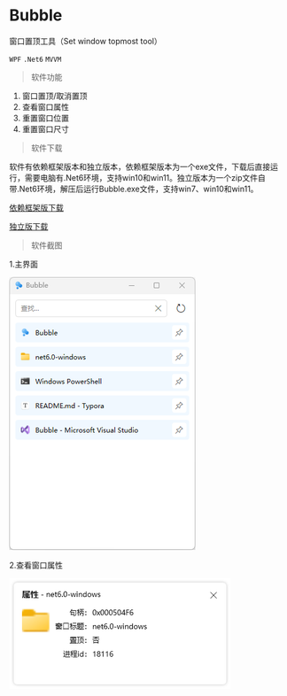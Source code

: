 # Bubble
窗口置顶工具（Set window topmost tool）

`WPF` `.Net6` `MVVM`

> 软件功能

1. 窗口置顶/取消置顶
2. 查看窗口属性
3. 重置窗口位置
4. 重置窗口尺寸

> 软件下载

软件有依赖框架版本和独立版本，依赖框架版本为一个exe文件，下载后直接运行，需要电脑有.Net6环境，支持win10和win11。独立版本为一个zip文件自带.Net6环境，解压后运行Bubble.exe文件，支持win7、win10和win11。

[依赖框架版下载](https://github.com/zou-z/Bubble/releases/download/1.0.0.0/Bubble_v1.0.0.0.exe)

[独立版下载](https://github.com/zou-z/Bubble/releases/download/1.0.0.0/Bubble.Independent_v1.0.0.0.zip)

> 软件截图

1.主界面

![主界面](images/snapshot1.png)

2.查看窗口属性

![查看窗口属性](images/snapshot2.png)
